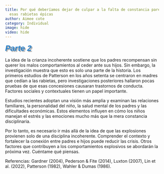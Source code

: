 ```yaml
---
title: Por qué deberíamos dejar de culpar a la falta de constancia parental por
  esas rabietas épicas
author: Aimee cote
category: Individual
image: hide
video: hide
---
```

<p><span style='font-family: "Comic Sans MS", sans-serif; color: rgb(44, 130, 201); font-size: 26px;'><em><strong><span style="text-shadow: 3px 3px 2px rgba(136, 136, 136, 0.8);">Parte 2</span></strong></em></span></p><p>La idea de la crianza incoherente sostiene que los padres recompensan sin querer los malos comportamientos al ceder ante sus hijos. Sin embargo, la investigación muestra que esto es solo una parte de la historia. Los primeros estudios de Patterson en los años setenta se centraron en madres que cedían a las rabietas, pero investigaciones posteriores hallaron pocas pruebas de que esas concesiones causaran trastornos de conducta. Factores sociales y contextuales tienen un papel importante.</p><p>Estudios recientes adoptan una visión más amplia y examinan las relaciones familiares, la personalidad del niño, la salud mental de los padres y las dificultades económicas. Estos elementos influyen en cómo los niños manejan el estrés y las emociones mucho más que la mera constancia disciplinaria.</p><p>Por lo tanto, es necesario ir más allá de la idea de que las explosiones provienen solo de una disciplina incoherente. Comprender el contexto y fortalecer la conexión entre padres e hijos puede reducir las crisis. Otros factores que contribuyen a los comportamientos explosivos se abordarán la próxima vez. Cuéntame qué piensas.</p><p>Referencias: Gardner (2004), Pederson &amp; Fite (2014), Luxton (2007), Lin et al. (2022), Patterson (1982), Wahler &amp; Dumas (1986).</p>
